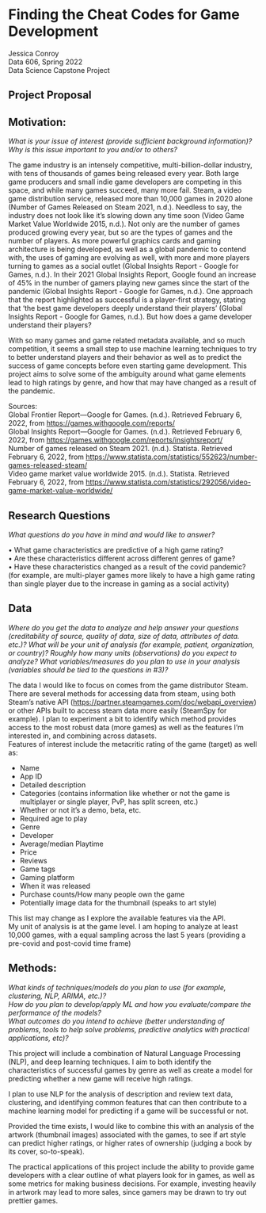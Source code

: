 # Finding the Cheat Codes for Game Development
Jessica Conroy <br>
Data 606, Spring 2022 <br>
Data Science Capstone Project <br>

## Project Proposal

## Motivation:

<i> What is your issue of interest (provide sufficient background information)?
Why is this issue important to you and/or to others? </i><br>

The game industry is an intensely competitive, multi-billion-dollar industry, with tens of thousands of games being released every year. Both large game producers and small indie game developers are competing in this space, and while many games succeed, many more fail. Steam, a video game distribution service, released more than 10,000 games in 2020 alone (Number of Games Released on Steam 2021, n.d.). Needless to say, the industry does not look like it’s slowing down any time soon (Video Game Market Value Worldwide 2015, n.d.). Not only are the number of games produced growing every year, but so are the types of games and the number of players. As more powerful graphics cards and gaming architecture is being developed, as well as a global pandemic to contend with, the uses of gaming are evolving as well, with more and more players turning to games as a social outlet (Global Insights Report - Google for Games, n.d.). In their 2021 Global Insights Report, Google found an increase of 45% in the number of gamers playing new games since the start of the pandemic (Global Insights Report - Google for Games, n.d.). One approach that the report highlighted as successful is a player-first strategy, stating that ‘the best game developers deeply understand their players’ (Global Insights Report - Google for Games, n.d.).  But how does a game developer understand their players? <br>

With so many games and game related metadata available, and so much competition, it seems a small step to use machine learning techniques to try to better understand players and their behavior as well as to predict the success of game concepts before even starting game development. This project aims to solve some of the ambiguity around what game elements lead to high ratings by genre, and how that may have changed as a result of the pandemic. <br>

Sources: <br>
Global Frontier Report—Google for Games. (n.d.). Retrieved February 6, 2022, from https://games.withgoogle.com/reports/<br>
Global Insights Report—Google for Games. (n.d.). Retrieved February 6, 2022, from https://games.withgoogle.com/reports/insightsreport/<br>
Number of games released on Steam 2021. (n.d.). Statista. Retrieved February 6, 2022, from https://www.statista.com/statistics/552623/number-games-released-steam/<br>
Video game market value worldwide 2015. (n.d.). Statista. Retrieved February 6, 2022, from https://www.statista.com/statistics/292056/video-game-market-value-worldwide/

## Research Questions

<i> What questions do you have in mind and would like to answer? </i><br>

•	What game characteristics are predictive of a high game rating? <br>
•	Are these characteristics different across different genres of game?<br>
•	Have these characteristics changed as a result of the covid pandemic?<br>
(for example, are multi-player games more likely to have a high game rating than single player due to the increase in gaming as a social activity)

## Data

<i> Where do you get the data to analyze and help answer your questions (creditability of source, quality of data, size of data, attributes of data. etc.)?
What will be your unit of analysis (for example, patient, organization, or country)? Roughly how many units (observations) do you expect to analyze?
What variables/measures do you plan to use in your analysis (variables should be tied to the questions in #3)? </i><br>

The data I would like to focus on comes from the game distributor Steam. There are several methods for accessing data from steam, using both Steam’s native API (https://partner.steamgames.com/doc/webapi_overview) or other APIs built to access steam data more easily (SteamSpy for example). I plan to experiment a bit to identify which method provides access to the most robust data (more games) as well as the features I’m interested in, and combining across datasets. <br>
Features of interest include the metacritic rating of the game (target) as well as:

-	Name
-	App ID
-	Detailed description 
-	Categories (contains information like whether or not the game is multiplayer or single player, PvP, has split screen, etc.)
-	Whether or not it’s a demo, beta, etc.
-	Required age to play
-	Genre
-	Developer
-	Average/median Playtime
-	Price
-	Reviews
-	Game tags
-	Gaming platform
-	When it was released
-	Purchase counts/How many people own the game
-	Potentially image data for the thumbnail (speaks to art style)

This list may change as I explore the available features via the API.<br>
My unit of analysis is at the game level. I am hoping to analyze at least 10,000 games, with a equal sampling across the last 5 years (providing a pre-covid and post-covid time frame)

## Methods:

<i> What kinds of techniques/models do you plan to use (for example, clustering, NLP, ARIMA, etc.)?<br>
How do you plan to develop/apply ML and how you evaluate/compare the performance of the models?<br>
What outcomes do you intend to achieve (better understanding of problems, tools to help solve problems, predictive analytics with practical applications, etc)? </i><br>

This project will include a combination of Natural Language Processing (NLP), and deep learning techniques. I aim to both identify the characteristics of successful games by genre as well as create a model for predicting whether a new game will receive high ratings.  <br>

I plan to use NLP for the analysis of description and review text data, clustering, and identifying common features that can then contribute to a machine learning model for predicting if a game will be successful or not. <br>

Provided the time exists, I would like to combine this with an analysis of the artwork (thumbnail images) associated with the games, to see if art style can predict higher ratings, or higher rates of ownership (judging a book by its cover, so-to-speak).<br>

The practical applications of this project include the ability to provide game developers with a clear outline of what players look for in games, as well as some metrics for making business decisions. For example, investing heavily in artwork may lead to more sales, since gamers may be drawn to try out prettier games.
